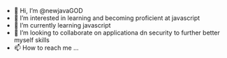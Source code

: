 - 👋 Hi, I’m @newjavaGOD
- 👀 I’m interested in learning and becoming proficient at javascript 
- 🌱 I’m currently learning javascript
- 💞️ I’m looking to collaborate on applicationa dn security to further better myself skills
- 📫 How to reach me ...

<!---
newjavaGOD/newjavaGOD is a ✨ special ✨ repository because its `README.md` (this file) appears on your GitHub profile.
You can click the Preview link to take a look at your changes.
--->
